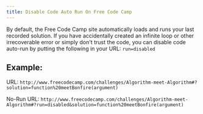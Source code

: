 ```yaml
---
title: Disable Code Auto Run On Free Code Camp
---
```

By default, the Free Code Camp site automatically loads and runs your last recorded solution. If you have accidentally created an infinite loop or other irrecoverable error or simply don't trust the code, you can disable code auto-run by putting the following in your URL: `run=disabled`

## Example:

URL: `http://www.freecodecamp.com/challenges/Algorithm-meet-Algorithm#?solution=function%20meetBonfire(argument)`

No-Run URL: `http://www.freecodecamp.com/challenges/Algorithm-meet-Algorithm#?run=disabled&solution=function%20meetBonfire(argument)`